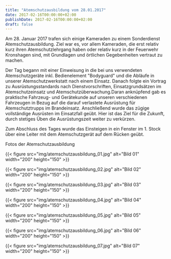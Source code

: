 ```yaml
---
title: "Atemschutzausbildung vom 28.01.2017"
date: 2017-02-16T00:00:00+02:00
publishDate: 2017-02-16T00:00:00+02:00
draft: false
---
```


Am 28. Januar 2017 trafen sich einige Kameraden zu einem Sonderdienst Atemschutzausbildung. Ziel war es, vor allem Kameraden, die erst relativ kurz ihren Atemschutzlehrgang haben oder relativ kurz in der Feuerwehr Kronshagen sind, mit Grundlagen und örtlichen Gegebenheiten vertraut zu machen.

<!--more-->

Der Tag begann mit einer Einweisung in die bei uns verwendeten Atemschutzgeräte inkl. Bedienelement "Bodyguard" und die Abläufe in unserer Atemschutzwerkstatt nach einem Einsatz. Danach folgte ein Vortrag zu Ausrüstungsstandards nach Dienstvorschriften, Einsatzgrundsätzen im Atemschutzeinsatz und Atemschutzüberwachung.Daran anknüpfend gab es praktische Fahrzeug- und Gerätekunde auf unseren verschiedenen Fahrzeugen in Bezug auf die darauf verlastete Ausrüstung für Atemschutztrupps im Brandeinsatz. Anschließend wurde das zügige vollständige Ausrüsten im Einsatzfall geübt. Hier ist das Ziel für die Zukunft, durch stetiges Üben die Ausrüstungszeit weiter zu verkürzen.

Zum Abschluss des Tages wurde das Einsteigen in ein Fenster im 1. Stock über eine Leiter mit dem Atemschutzgerät auf dem Rücken geübt.

Fotos der Atemschutzausbildung


{{< figure src="img/atemschutzausbildung_01.jpg" alt="Bild 01" width="200" height="150" >}}

{{< figure src="img/atemschutzausbildung_02.jpg" alt="Bild 02" width="200" height="150" >}}

{{< figure src="img/atemschutzausbildung_03.jpg" alt="Bild 03" width="200" height="150" >}}

{{< figure src="img/atemschutzausbildung_04.jpg" alt="Bild 04" width="200" height="150" >}}

{{< figure src="img/atemschutzausbildung_05.jpg" alt="Bild 05" width="200" height="150" >}}

{{< figure src="img/atemschutzausbildung_06.jpg" alt="Bild 06" width="200" height="150" >}}

{{< figure src="img/atemschutzausbildung_07.jpg" alt="Bild 07" width="200" height="150" >}}
